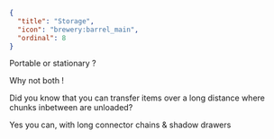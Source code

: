 ```json
{
  "title": "Storage",
  "icon": "brewery:barrel_main",
  "ordinal": 8
}
```

Portable or stationary ?


Why not both !


Did you know that you can transfer items over a long distance where chunks inbetween are unloaded?


Yes you can, with long connector chains & shadow drawers